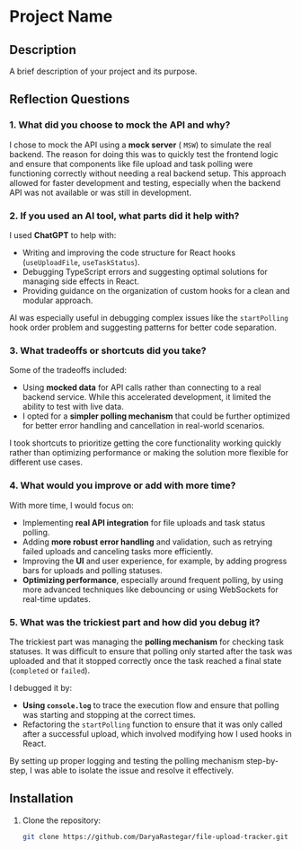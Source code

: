 # Project Name

## Description
A brief description of your project and its purpose.

## Reflection Questions

### 1. What did you choose to mock the API and why?
I chose to mock the API using a **mock server** ( `MSW`) to simulate the real backend. The reason for doing this was to quickly test the frontend logic and ensure that components like file upload and task polling were functioning correctly without needing a real backend setup. This approach allowed for faster development and testing, especially when the backend API was not available or was still in development.

### 2. If you used an AI tool, what parts did it help with?
I used **ChatGPT** to help with:
- Writing and improving the code structure for React hooks (`useUploadFile`, `useTaskStatus`).
- Debugging TypeScript errors and suggesting optimal solutions for managing side effects in React.
- Providing guidance on the organization of custom hooks for a clean and modular approach.

AI was especially useful in debugging complex issues like the `startPolling` hook order problem and suggesting patterns for better code separation.

### 3. What tradeoffs or shortcuts did you take?
Some of the tradeoffs included:
- Using **mocked data** for API calls rather than connecting to a real backend service. While this accelerated development, it limited the ability to test with live data.
- I opted for a **simpler polling mechanism** that could be further optimized for better error handling and cancellation in real-world scenarios.

I took shortcuts to prioritize getting the core functionality working quickly rather than optimizing performance or making the solution more flexible for different use cases.

### 4. What would you improve or add with more time?
With more time, I would focus on:
- Implementing **real API integration** for file uploads and task status polling.
- Adding **more robust error handling** and validation, such as retrying failed uploads and canceling tasks more efficiently.
- Improving the **UI** and user experience, for example, by adding progress bars for uploads and polling statuses.
- **Optimizing performance**, especially around frequent polling, by using more advanced techniques like debouncing or using WebSockets for real-time updates.

### 5. What was the trickiest part and how did you debug it?
The trickiest part was managing the **polling mechanism** for checking task statuses. It was difficult to ensure that polling only started after the task was uploaded and that it stopped correctly once the task reached a final state (`completed` or `failed`).

I debugged it by:
- **Using `console.log`** to trace the execution flow and ensure that polling was starting and stopping at the correct times.
- Refactoring the `startPolling` function to ensure that it was only called after a successful upload, which involved modifying how I used hooks in React.

By setting up proper logging and testing the polling mechanism step-by-step, I was able to isolate the issue and resolve it effectively.

## Installation

1. Clone the repository:
   ```bash
   git clone https://github.com/DaryaRastegar/file-upload-tracker.git
